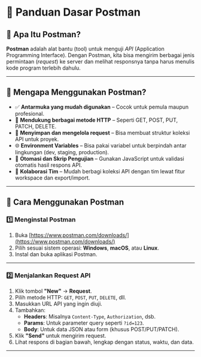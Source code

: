 # 📌 Panduan Dasar Postman

## 🔹 Apa Itu Postman?
**Postman** adalah alat bantu (tool) untuk menguji *API* (Application Programming Interface). Dengan Postman, kita bisa mengirim berbagai jenis permintaan (*request*) ke server dan melihat responsnya tanpa harus menulis kode program terlebih dahulu.

---

## 🔹 Mengapa Menggunakan Postman?
- ✅ **Antarmuka yang mudah digunakan** – Cocok untuk pemula maupun profesional.
- 🔁 **Mendukung berbagai metode HTTP** – Seperti GET, POST, PUT, PATCH, DELETE.
- 📁 **Menyimpan dan mengelola request** – Bisa membuat struktur koleksi API untuk proyek.
- 🌐 **Environment Variables** – Bisa pakai variabel untuk berpindah antar lingkungan (dev, staging, production).
- 🤖 **Otomasi dan Skrip Pengujian** – Gunakan JavaScript untuk validasi otomatis hasil respons API.
- 👥 **Kolaborasi Tim** – Mudah berbagi koleksi API dengan tim lewat fitur workspace dan export/import.

---

## 🔹 Cara Menggunakan Postman

### 1️⃣ Menginstal Postman
1. Buka [https://www.postman.com/downloads/](https://www.postman.com/downloads/)
2. Pilih sesuai sistem operasi: **Windows**, **macOS**, atau **Linux**.
3. Instal dan buka aplikasi Postman.

---

### 2️⃣ Menjalankan Request API
1. Klik tombol **"New"** → **Request**.
2. Pilih metode HTTP: `GET`, `POST`, `PUT`, `DELETE`, dll.
3. Masukkan URL API yang ingin diuji.
4. Tambahkan:
   - **Headers**: Misalnya `Content-Type`, `Authorization`, dsb.
   - **Params**: Untuk parameter query seperti `?id=123`.
   - **Body**: Untuk data JSON atau form (khusus POST/PUT/PATCH).
5. Klik **"Send"** untuk mengirim request.
6. Lihat respons di bagian bawah, lengkap dengan status, waktu, dan data.

---
